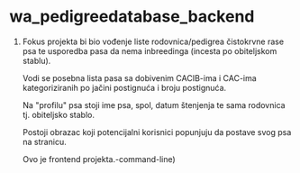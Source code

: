 # wa_pedigreedatabase_backend

1. Fokus projekta bi bio vođenje liste rodovnica/pedigrea čistokrvne rase psa te usporedba pasa da nema inbreedinga (incesta po obiteljskom  stablu).

   Vodi se posebna lista pasa sa dobivenim CACIB-ima i CAC-ima kategoriziranih po jačini postignuća i broju postignuća.

   Na "profilu" psa stoji ime psa, spol, datum štenjenja te sama rodovnica tj. obiteljsko stablo.

   Postoji obrazac koji potencijalni korisnici popunjuju da postave svog psa na stranicu.

   

   Ovo je frontend projekta.-command-line)
